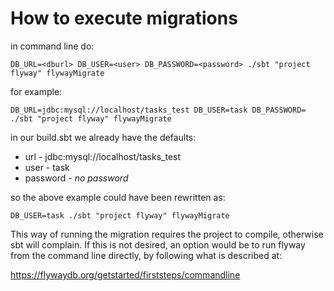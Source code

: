 How to execute migrations
=========================

in command line do:

```DB_URL=<dburl> DB_USER=<user> DB_PASSWORD=<password> ./sbt "project flyway" flywayMigrate```

for example:

```DB_URL=jdbc:mysql://localhost/tasks_test DB_USER=task DB_PASSWORD=  ./sbt "project flyway" flywayMigrate```

in our build.sbt we already have the defaults:

* url - jdbc:mysql://localhost/tasks_test
* user - task
* password - <i>no password</i>

so the above example could have been rewritten as:

```DB_USER=task ./sbt "project flyway" flywayMigrate```

This way of running the migration requires the project to compile, otherwise sbt will complain.
If this is not desired, an option would be to run flyway from the command line directly, by
following what is described at:

<https://flywaydb.org/getstarted/firststeps/commandline>